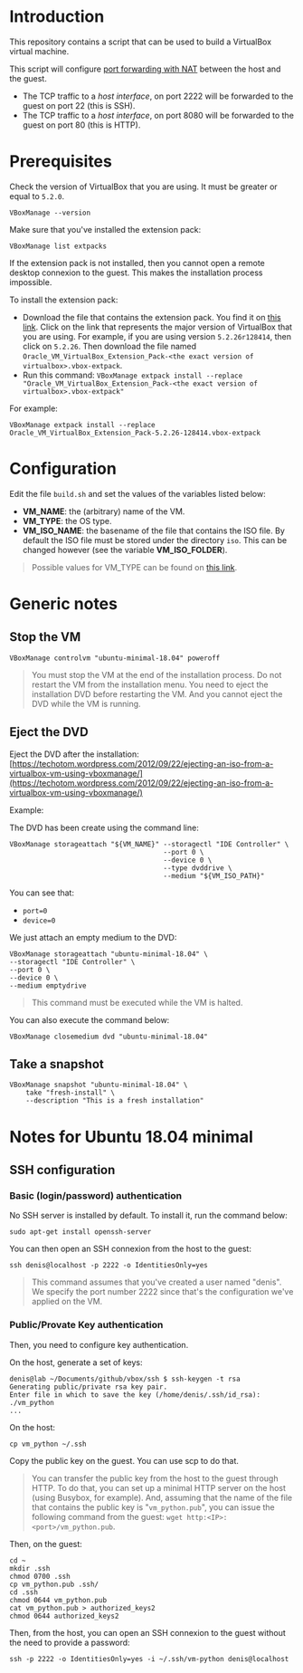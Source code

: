 # Introduction

This repository contains a script that can be used to build a VirtualBox virtual machine.

This script will configure [port forwarding with NAT](https://www.virtualbox.org/manual/ch06.html#natforward) between the host and the guest.
 
* The TCP traffic to a _host interface_, on port 2222 will be forwarded to the guest on port 22 (this is SSH).
* The TCP traffic to a _host interface_, on port 8080 will be forwarded to the guest on port 80 (this is HTTP).

# Prerequisites

Check the version of VirtualBox that you are using.
It must be greater or equal to `5.2.0`.

    VBoxManage --version
  
Make sure that you've installed the extension pack:

    VBoxManage list extpacks

If the extension pack is not installed, then you cannot open a remote desktop connexion to the guest. This makes the installation process impossible.

To install the extension pack:

* Download the file that contains the extension pack. You find it on [this link](https://download.virtualbox.org/virtualbox). Click on the link that represents the major version of VirtualBox that you are using. For example, if you are using version `5.2.26r128414`, then click on `5.2.26`. Then download the file named `Oracle_VM_VirtualBox_Extension_Pack-<the exact version of virtualbox>.vbox-extpack`.
* Run this command: `VBoxManage extpack install --replace "Oracle_VM_VirtualBox_Extension_Pack-<the exact version of virtualbox>.vbox-extpack"`

For example:

    VBoxManage extpack install --replace Oracle_VM_VirtualBox_Extension_Pack-5.2.26-128414.vbox-extpack

# Configuration

Edit the file `build.sh` and set the values of the variables listed below:

* **VM_NAME**: the (arbitrary) name of the VM.
* **VM_TYPE**: the OS type.
* **VM_ISO_NAME**: the basename of the file that contains the ISO file. By default the ISO file must be stored under the directory `iso`. This can be changed however (see the variable **VM_ISO_FOLDER**).

> Possible values for VM_TYPE can be found on [this link](https://www.virtualbox.org/browser/vbox/trunk/src/VBox/Main/src-all/Global.cpp).

# Generic notes

## Stop the VM

    VBoxManage controlvm "ubuntu-minimal-18.04" poweroff

> You must stop the VM at the end of the installation process. Do not restart the VM from the installation menu. You need to eject the installation DVD before restarting the VM. And you cannot eject the DVD while the VM is running.

## Eject the DVD

Eject the DVD after the installation: [https://techotom.wordpress.com/2012/09/22/ejecting-an-iso-from-a-virtualbox-vm-using-vboxmanage/](https://techotom.wordpress.com/2012/09/22/ejecting-an-iso-from-a-virtualbox-vm-using-vboxmanage/)

Example:

The DVD has been create using the command line:

    VBoxManage storageattach "${VM_NAME}" --storagectl "IDE Controller" \
                                          --port 0 \
                                          --device 0 \
                                          --type dvddrive \
                                          --medium "${VM_ISO_PATH}"

You can see that:

* `port=0`
* `device=0`

We just attach an empty medium to the DVD:

    VBoxManage storageattach "ubuntu-minimal-18.04" \
    --storagectl "IDE Controller" \
    --port 0 \
    --device 0 \
    --medium emptydrive

> This command must be executed while the VM is halted.

You can also execute the command below:

    VBoxManage closemedium dvd "ubuntu-minimal-18.04"

## Take a snapshot

    VBoxManage snapshot "ubuntu-minimal-18.04" \
        take "fresh-install" \
        --description "This is a fresh installation"

# Notes for Ubuntu 18.04 minimal

## SSH configuration

### Basic (login/password) authentication

No SSH server is installed by default. To install it, run the command below:

    sudo apt-get install openssh-server

You can then open an SSH connexion from the host to the guest:

    ssh denis@localhost -p 2222 -o IdentitiesOnly=yes 

> This command assumes that you've created a user named "denis". We specify the port number 2222 since that's the configuration we've applied on the VM.

### Public/Provate Key authentication

Then, you need to configure key authentication.

On the host, generate a set of keys:

    denis@lab ~/Documents/github/vbox/ssh $ ssh-keygen -t rsa
    Generating public/private rsa key pair.
    Enter file in which to save the key (/home/denis/.ssh/id_rsa): ./vm_python
    ...

On the host:

    cp vm_python ~/.ssh

Copy the public key on the guest. You can use scp to do that.

> You can transfer the public key from the host to the guest through HTTP. To do that, you can set up a minimal HTTP server on the host (using Busybox, for example). And, assuming that the name of the file that contains the public key is "`vm_python.pub`", you can issue the following command from the guest: `wget http:<IP>:<port>/vm_python.pub`. 

Then, on the guest:

    cd ~
    mkdir .ssh
    chmod 0700 .ssh
    cp vm_python.pub .ssh/
    cd .ssh
    chmod 0644 vm_python.pub
    cat vm_python.pub > authorized_keys2
    chmod 0644 authorized_keys2

Then, from the host, you can open an SSH connexion to the guest without the need to provide a password:

    ssh -p 2222 -o IdentitiesOnly=yes -i ~/.ssh/vm-python denis@localhost


